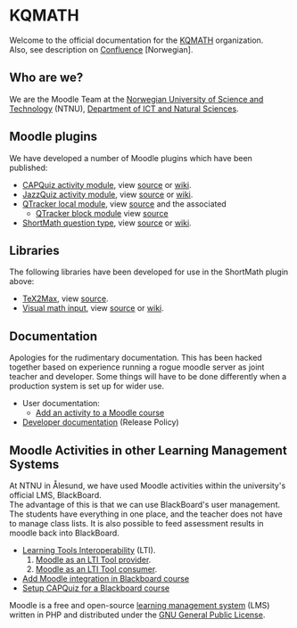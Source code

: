 # KQMATH
Welcome to the official documentation for the [KQMATH](https://github.com/KQMATH) organization.  
Also, see description on [Confluence](http://confluence.uials.no:8090/display/KQMATHPUB/Klasseromsquiz+i+Matematikk) [Norwegian].

## Who are we?

We are the Moodle Team at the [Norwegian University of Science and Technology](https://www.ntnu.no) (NTNU),
[Department of ICT and Natural Sciences](https://www.ntnu.edu/iir/department-of-ict-and-natural-sciences).

## Moodle plugins

We have developed a number of Moodle plugins which have been published:
* [CAPQuiz activity module](https://moodle.org/plugins/mod_capquiz), view [source](https://github.com/KQMATH/moodle-mod_capquiz) or [wiki](https://github.com/KQMATH/moodle-mod_capquiz/wiki).
* [JazzQuiz activity module](https://moodle.org/plugins/mod_jazzquiz), view [source](https://github.com/KQMATH/moodle-mod_jazzquiz) or [wiki](https://github.com/KQMATH/moodle-mod_jazzquiz/wiki).
* [QTracker local module](https://moodle.org/plugins/local_qtracker),
  view [source](https://github.com/KQMATH/moodle-local_qtracker)
  and the associated
    * [QTracker block module](https://moodle.org/plugins/block_qtracker)
      view [source](https://github.com/KQMATH/moodle-block_qtracker)
* [ShortMath question type](https://moodle.org/plugins/qtype_shortmath), view [source](https://github.com/KQMATH/moodle-qtype_shortmath) or [wiki](https://github.com/KQMATH/moodle-qtype_shortmath/wiki).

## Libraries
<!--
We also contribute to other Moodle plugins:
* [STACK question type](https://moodle.org/plugins/qtype_stack), view [source](https://github.com/KQMATH/moodle-qtype_stack).
-->

The following libraries have been developed for use in the ShortMath plugin above:
* [TeX2Max](https://www.npmjs.com/package/tex2max), view [source](https://github.com/KQMATH/tex2max).
* [Visual math input](https://github.com/KQMATH/visual-math-input), view [source](https://github.com/KQMATH/visual-math-input) or [wiki](https://github.com/KQMATH/visual-math-input/wiki).

## Documentation

Apologies for the rudimentary documentation.  This has been hacked together based
on experience running a rogue moodle server as joint teacher and developer.
Some things will have to be done differently when a production system is set up
for wider use.

* User documentation:
    * [Add an activity to a Moodle course](Add-an-activity-to-a-Moodle-course)
* [Developer documentation](Developer-documentation) (Release Policy)

## Moodle Activities in other Learning Management Systems

At NTNU in Ålesund, we have used Moodle activities within the university's official
LMS, BlackBoard.  
The advantage of this is that we can use BlackBoard's user management.
The students have everything in one place, and the teacher does not have to manage
class lists.
It is also possible to feed assessment results in moodle back into BlackBoard.

* [Learning Tools Interoperability](Learning-Tools-Interoperability) (LTI).
  1. [Moodle as an LTI Tool provider](Learning-Tools-Interoperability#moodle-as-an-lti-tool-provider).
  2. [Moodle as an LTI Tool consumer](Learning-Tools-Interoperability#moodle-as-an-lti-tool-consumer).
* [Add Moodle integration in Blackboard course](Add-Moodle-integration-in-Blackboard-course)
* [Setup CAPQuiz for a Blackboard course](Setup-CAPQuiz-for-a-Blackboard-course)


Moodle is a free and open-source [learning management system](https://en.wikipedia.org/wiki/Learning_management_system) (LMS) written in PHP and distributed under the [GNU General Public License](https://en.wikipedia.org/wiki/GNU_General_Public_License).

